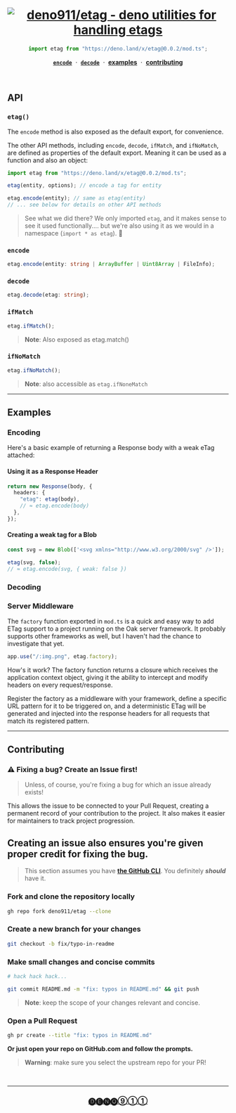 <div align="center">

# [![deno911/etag - deno utilities for handling etags](https://migo.deno.dev/img.png?titleFontFamily=Inter&titleFontSize=96&titleFontWeight=900&&titleTextAnchor=left&titleX=80&titleY=183&subtitleFontSize=48&subtitleFontWeight=900&subtitleFontFamily=monospace&subtitleTextAnchor=left&subtitleX=450&subtitleY=178&width=1000&height=300&bgColor=123456&titleColor=4ac&subtitleColor=fff&iconW=150&iconH=150&iconX=285&iconY=70&borderRadius=20&icon=openmoji:t-rex&pxRatio=1.5&title=etag&subtitle=deno.land%2Fx%2Fetag)](https://deno.land/x/etag)

```ts
import etag from "https://deno.land/x/etag@0.0.2/mod.ts";
```

[**`encode`**](#encode)  ·  [**`decode`**](#decode)  · 
[**examples**](#examples)  ·  [**contributing**](#contributing)

<br>

</div>

## API

### `etag()`

The `encode` method is also exposed as the default export, for convenience.

The other API methods, including `encode`, `decode`, `ifMatch`, and `ifNoMatch`,
are defined as properties of the default export. Meaning it can be used as a
function and also an object:

```ts
import etag from "https://deno.land/x/etag@0.0.2/mod.ts";

etag(entity, options); // encode a tag for entity

etag.encode(entity); // same as etag(entity)
// ... see below for details on other API methods
```

> See what we did there? We only imported `etag`, and it makes sense to see it
> used functionally.... but we're also using it as we would in a namespace
> (`import * as etag`). 🧐

### `encode`

```ts
etag.encode(entity: string | ArrayBuffer | Uint8Array | FileInfo);
```

### `decode`

```ts
etag.decode(etag: string);
```

### `ifMatch`

```ts
etag.ifMatch();
```

> **Note**: Also exposed as etag.match()

### `ifNoMatch`

```ts
etag.ifNoMatch();
```

> **Note**: also accessible as `etag.ifNoneMatch`

---

## Examples

### Encoding

Here's a basic example of returning a Response body with a weak eTag attached:

#### Using it as a Response Header

```ts
return new Response(body, {
  headers: {
    "etag": etag(body),
    // ≈ etag.encode(body)
  },
});
```

#### Creating a weak tag for a Blob

```ts
const svg = new Blob(['<svg xmlns="http://www.w3.org/2000/svg" />']);

etag(svg, false);
// ≈ etag.encode(svg, { weak: false })
```

### Decoding

### Server Middleware

The `factory` function exported in `mod.ts` is a quick and easy way to add ETag
support to a project running on the Oak server framework. It probably supports
other frameworks as well, but I haven't had the chance to investigate that yet.

```ts
app.use("/:img.png", etag.factory);
```

How's it work? The factory function returns a closure which receives the
application context object, giving it the ability to intercept and modify
headers on every request/response.

Register the factory as a middleware with your framework, define a specific URL
pattern for it to be triggered on, and a deterministic ETag will be generated
and injected into the response headers for all requests that match its
registered pattern.

---

## Contributing

### ⚠️ Fixing a bug? Create an Issue first!

> Unless, of course, you're fixing a bug for which an issue already exists!

This allows the issue to be connected to your Pull Request, creating a permanent
record of your contribution to the project. It also makes it easier for
maintainers to track project progression.

## Creating an issue also ensures you're given proper credit for fixing the bug.

> This section assumes you have [**the GitHub CLI**](https://cli.github.com).
> You definitely _**should**_ have it.

### Fork and clone the repository locally

```sh
gh repo fork deno911/etag --clone
```

### Create a new branch for your changes

```sh
git checkout -b fix/typo-in-readme
```

### Make small changes and concise commits

```sh
# hack hack hack...

git commit README.md -m "fix: typos in README.md" && git push
```

> **Note**: keep the scope of your changes relevant and concise.

### Open a Pull Request

```sh
gh pr create --title "fix: typos in README.md"
```

**Or just open your repo on GitHub.com and follow the prompts.**

> **Warning**: make sure you select the upstream repo for your PR!

<br>

---

<div align="center">

### [🅓🅔🅝🅞⑨①①][deno911]

</div>

[deno.land]: https://deno.land "Deno.land - Official Module Registry"
[nest.land]: https://nest.land "Nest.land - Immutable Module Registry"
[Arweave blockchain]: https://arweave.org "Arweave Blockchain"
[deno911]: https://github.com/deno911 "Projects by deno911 on GitHub"
